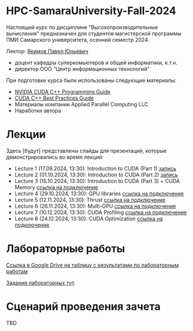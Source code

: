 # HPC-SamaraUniversity-Fall-2024
Настоящий курс по дисциплине "Высокопроизводительные вычисления" предназначен для студентов магистерской программы ПМИ Самарского университета, осенний семестр 2024.

Лектор: [Якимов Павел Юрьевич](https://ssau.ru/staff/222993132-yakimov-pavel-yurevich) 
- доцент кафедры суперкомьютеров и общей информатики, к.т.н.
- директор ООО "Центр информационных технологий" 

При подготовке курса были использованы следующие материалы:
- [NVIDIA CUDA C++ Programming Guide](https://docs.nvidia.com/cuda/cuda-c-programming-guide/index.html)
- [CUDA C++ Best Practices Guide](https://docs.nvidia.com/cuda/cuda-c-best-practices-guide/index.html)
- Материалы компании Applied Parallel Computing LLC
- Наработки автора

# Лекции

Здесь [будут] представлены слайды для презентаций, которые демонстрировались во время лекций:
- Lecture 1 (17.09.2024, 13:30): Introduction to CUDA (Part 1) [запись](https://bbb.ssau.ru:8443/playback/presentation/2.3/5e87918ed2ea6a7000cee0106f2ee48053a3efcb-1726565207850)
- Lecture 2 (01.10.2024, 13:30): Introduction to CUDA (Part 2) [запись](https://bbb.ssau.ru:8443/playback/presentation/2.3/5e87918ed2ea6a7000cee0106f2ee48053a3efcb-1727774899290)
- Lecture 3 (15.10.2024, 13:30): Introduction to CUDA (Part 3) + CUDA Memory [ссылка на подключение](https://bbb.ssau.ru/b/96r-mf3-or7-9x7)
- Lecture 4 (29.10.2024, 13:30): GPU libraries [ссылка на подключение](https://bbb.ssau.ru/b/96r-mf3-or7-9x7)
- Lecture 5 (12.11.2024, 13:30): Thrust [ссылка на подключение](https://bbb.ssau.ru/b/96r-mf3-or7-9x7)
- Lecture 6 (26.11.2024, 13:30): Multi-GPU [ссылка на подключение](https://bbb.ssau.ru/b/96r-mf3-or7-9x7)
- Lecture 7 (10.12.2024, 13:30): CUDA Profiling [ссылка на подключение](https://bbb.ssau.ru/b/96r-mf3-or7-9x7)
- Lecture 8 (24.12.2024, 13:30): CUDA Optimization [ссылка на подключение](https://bbb.ssau.ru/b/96r-mf3-or7-9x7)

# Лабораторные работы

[Ссылка в Google Drive на таблицу с результатами по лабораторным работам](https://docs.google.com/spreadsheets/d/1UPK6LZmWMhn86b5N76UAM5FdmBgmhh05rP_DREzAkVc/edit?usp=sharing)

[Задания лабораторных тут](https://drive.google.com/drive/folders/1u9rVHsSkzNE3DWfA2_4V9ayKGxMCMai-?usp=sharing).

# Сценарий проведения зачета

TBD
